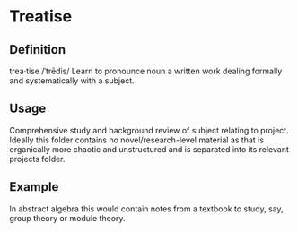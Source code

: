 # Treatise

## Definition
trea·tise
/ˈtrēdis/
Learn to pronounce
noun
a written work dealing formally and systematically with a subject.

## Usage
Comprehensive study and background review of subject relating to project. Ideally this folder contains no novel/research-level material as that is organically more chaotic and unstructured and is separated into its relevant projects folder.

## Example
In abstract algebra this would contain notes from a textbook to study, say, group theory or module theory.